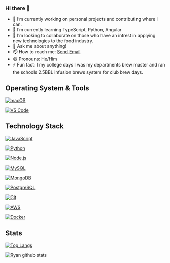 ### Hi there 👋


- 🔭 I’m currently working on personal projects and contributing where I can.
- 🌱 I’m currently learning TypeScript, Python, Angular
- 👯 I’m looking to collaborate on those who have an intrest in applying new technologies to the food industry.
- 💬 Ask me about anything!
- 📫 How to reach me: <a href = "mailto: ryandecoster@gmail.com">Send Email</a>
- 😄 Pronouns: He/Him
- ⚡ Fun fact: I my college days I was my departments brew master and ran the schools 2.5BBL infusion brews system for club brew days.
## Operating System & Tools

[![macOS](https://img.shields.io/badge/macOS-Mojave-292e33?style=flat-square&logo=apple&logoColor=ffffff)](https://www.apple.com/macos/mojave/)


[![VS Code](https://img.shields.io/badge/IDE-VSCode-%23007ACC?style=flat-square&logo=Visual-studio-code)](https://code.visualstudio.com/)

## Technology Stack

[![JavaScript](https://img.shields.io/badge/-JavaScript-%23F7DF1C?style=flat-square&logo=javascript&logoColor=000000&labelColor=%23F7DF1C&color=%23FFCE5A)](https://www.javascript.com/)

[![Python](https://img.shields.io/badge/-Python-3776AB?style=flat-square&logo=python&logoColor=ffffff)](https://www.python.org/)

[![Node.js](https://img.shields.io/badge/-Node.js-339933?style=flat-square&logo=Node.js&logoColor=ffffff)](https://www.nodejs.org/)

[![MySQL](https://img.shields.io/badge/-MySQL-4479A1?style=flat-square&logo=MySQL&logoColor=ffffff)](https://www.mysql.com/)

[![MongoDB](https://img.shields.io/badge/-MongoDB-47A248?style=flat-square&logo=MongoDB&logoColor=ffffff)](https://www.mongodb.com/)

[![PostgreSQL](https://img.shields.io/badge/-PostgreSQL-336791?style=flat-square&logo=PostgreSQL&logoColor=ffffff)](https://www.https://www.postgresql.org/)

[![Git](https://img.shields.io/badge/-Git-%23F05032?style=flat-square&logo=git&logoColor=%23ffffff)](https://git-scm.com/)

[![AWS](https://img.shields.io/badge/-amazonaws-232F3E?style=flat-square&logo=Node.js&logoColor=ffffff)](https://www.https://aws.amazon.com/)

[![Docker](https://img.shields.io/badge/-Docker-2496ED?style=flat-square&logo=docker&logoColor=ffffff)](https://www.docker.com/)


## Stats

[![Top Langs](https://github-readme-stats.vercel.app/api/top-langs/?username=Rdecoster)](https://github.com/anuraghazra/github-readme-stats)

![Ryan github stats](https://github-readme-stats.vercel.app/api?username=Rdecoster&count_private=true)

